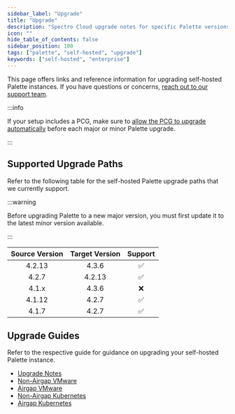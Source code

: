 ```yaml
---
sidebar_label: "Upgrade"
title: "Upgrade"
description: "Spectro Cloud upgrade notes for specific Palette versions."
icon: ""
hide_table_of_contents: false
sidebar_position: 100
tags: ["palette", "self-hosted", "upgrade"]
keywords: ["self-hosted", "enterprise"]
---
```


This page offers links and reference information for upgrading self-hosted Palette instances. If you have questions or
concerns, [reach out to our support team](http://support.spectrocloud.io/).

:::info

If your setup includes a PCG, make sure to
[allow the PCG to upgrade automatically](../../clusters/pcg/manage-pcg/pcg-upgrade.md) before each major or minor
Palette upgrade.

:::

## Supported Upgrade Paths

Refer to the following table for the self-hosted Palette upgrade paths that we currently support.

:::warning

Before upgrading Palette to a new major version, you must first update it to the latest minor version available.

:::

| **Source Version** | **Target Version** |    **Support**     |
| :----------------: | :----------------: | :----------------: |
|       4.2.13       |       4.3.6        | :white_check_mark: |
|       4.2.7        |       4.2.13       | :white_check_mark: |
|       4.1.x        |       4.3.6        |        :x:         |
|       4.1.12       |       4.2.7        | :white_check_mark: |
|       4.1.7        |       4.2.7        | :white_check_mark: |

## Upgrade Guides

Refer to the respective guide for guidance on upgrading your self-hosted Palette instance.

- [Upgrade Notes](upgrade-notes.md)
- [Non-Airgap VMware](upgrade-vmware/non-airgap.md)
- [Airgap VMware](upgrade-vmware/airgap.md)
- [Non-Airgap Kubernetes](upgrade-k8s/non-airgap.md)
- [Airgap Kubernetes](upgrade-k8s/airgap.md)
